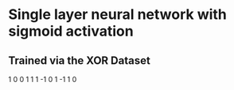 # **Single layer neural network with sigmoid activation**
## **Trained via the XOR Dataset**
 1 0 0
 1 1 1
-1 0 1
-1 1 0
